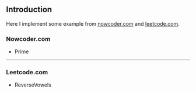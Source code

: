 ## Introduction
Here I implement some example from [nowcoder.com](http://www.nowcoder.com/) and [leetcode.com](http://www.leetcode.com).





### Nowcoder.com
*  Prime



-----



### Leetcode.com
* ReverseVowels
